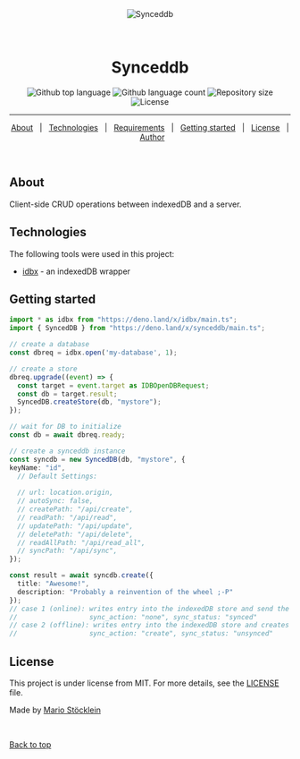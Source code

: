 <div align="center" id="top"> 
  <img src="./.github/app.gif" alt="Synceddb" />

  &#xa0;

  <!-- <a href="https://synceddb.netlify.app">Demo</a> -->
</div>

<h1 align="center">Synceddb</h1>

<p align="center">
  <img alt="Github top language" src="https://img.shields.io/github/languages/top/xpectme/synceddb?color=56BEB8">

  <img alt="Github language count" src="https://img.shields.io/github/languages/count/xpectme/synceddb?color=56BEB8">

  <img alt="Repository size" src="https://img.shields.io/github/repo-size/xpectme/synceddb?color=56BEB8">

  <img alt="License" src="https://img.shields.io/github/license/xpectme/synceddb?color=56BEB8">
</p>

<hr>

<p align="center">
  <a href="#dart-about">About</a> &#xa0; | &#xa0; 
  <a href="#rocket-technologies">Technologies</a> &#xa0; | &#xa0;
  <a href="#white_check_mark-requirements">Requirements</a> &#xa0; | &#xa0;
  <a href="#checkered_flag-starting">Getting started</a> &#xa0; | &#xa0;
  <a href="#memo-license">License</a> &#xa0; | &#xa0;
  <a href="https://github.com/xpectme" target="_blank">Author</a>
</p>

<br>

## About ##

Client-side CRUD operations between indexedDB and a server.

## Technologies ##

The following tools were used in this project:

- [idbx](https://github.com/xpectme/idbx) - an indexedDB wrapper

## Getting started ##

```ts
import * as idbx from "https://deno.land/x/idbx/main.ts";
import { SyncedDB } from "https://deno.land/x/synceddb/main.ts";

// create a database
const dbreq = idbx.open('my-database', 1);

// create a store
dbreq.upgrade((event) => {
  const target = event.target as IDBOpenDBRequest;
  const db = target.result;
  SyncedDB.createStore(db, "mystore");
});

// wait for DB to initialize
const db = await dbreq.ready;

// create a synceddb instance
const syncdb = new SyncedDB(db, "mystore", {
keyName: "id",
  // Default Settings:
  
  // url: location.origin,
  // autoSync: false,
  // createPath: "/api/create",
  // readPath: "/api/read",
  // updatePath: "/api/update",
  // deletePath: "/api/delete",
  // readAllPath: "/api/read_all",
  // syncPath: "/api/sync",
});

const result = await syncdb.create({
  title: "Awesome!",
  description: "Probably a reinvention of the wheel ;-P"
});
// case 1 (online): writes entry into the indexedDB store and send the entry to the server
//                  sync_action: "none", sync_status: "synced"
// case 2 (offline): writes entry into the indexedDB store and creates a temporary ID
//                  sync_action: "create", sync_status: "unsynced"
```

## License ##

This project is under license from MIT. For more details, see the [LICENSE](LICENSE) file.


Made by <a href="https://github.com/mstoecklein" target="_blank">Mario Stöcklein</a>

&#xa0;

<a href="#top">Back to top</a>
